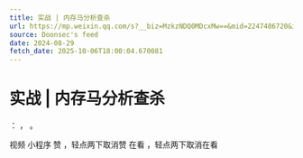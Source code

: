 ```yaml
---
title: 实战 | 内存马分析查杀
url: https://mp.weixin.qq.com/s?__biz=MzkzNDQ0MDcxMw==&mid=2247486720&idx=1&sn=80d1a7826bd82095755a82f85e445466
source: Doonsec's feed
date: 2024-08-29
fetch_date: 2025-10-06T18:00:04.670081
---
```


# 实战 | 内存马分析查杀

：
，
。

视频
小程序
赞
，轻点两下取消赞
在看
，轻点两下取消在看